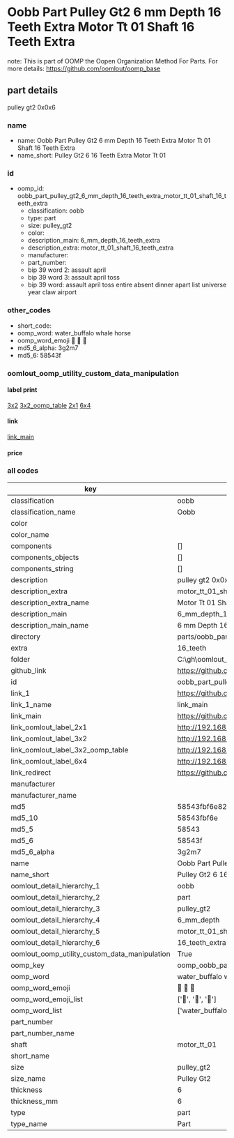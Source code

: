 # Oobb Part Pulley Gt2 6 mm Depth 16 Teeth Extra Motor Tt 01 Shaft 16 Teeth Extra  

note: This is part of OOMP the Oopen Organization Method For Parts. For more details: https://github.com/oomlout/oomp_base

##  part details
  



pulley gt2 0x0x6



### name
* name: Oobb Part Pulley Gt2 6 mm Depth 16 Teeth Extra Motor Tt 01 Shaft 16 Teeth Extra
* name_short: Pulley Gt2 6 16 Teeth Extra Motor Tt 01
### id
* oomp_id: oobb_part_pulley_gt2_6_mm_depth_16_teeth_extra_motor_tt_01_shaft_16_teeth_extra
  * classification: oobb
  * type: part
  * size: pulley_gt2
  * color: 
  * description_main: 6_mm_depth_16_teeth_extra
  * description_extra: motor_tt_01_shaft_16_teeth_extra
  * manufacturer: 
  * part_number: 
  * bip 39 word 2: assault april
  * bip 39 word 3: assault april toss
  * bip 39 word: assault april toss entire absent dinner apart list universe year claw airport

### other_codes
* short_code: 
* oomp_word: water_buffalo whale horse
* oomp_word_emoji :water_buffalo: :whale: :horse:
* md5_6_alpha: 3g2m7
* md5_6: 58543f






### oomlout_oomp_utility_custom_data_manipulation
#### label print
[3x2](http://192.168.1.245:1112/?label=oomp%203g2m7)
[3x2_oomp_table](http://192.168.1.108:1112/?label=oomp%203g2m7)
[2x1](http://192.168.1.242:1112/?label=oomp%203g2m7)
[6x4](http://192.168.1.55:1112/?label=oomp%203g2m7)    

#### link

[link_main](https://github.com/oomlout/oomlout_oobb_version_4_generated_parts/tree/main/navigation_oomp/oobb/part/pulley_gt2/6_mm_depth_16_teeth_extra/motor_tt_01_shaft_16_teeth_extra/part)                              

#### price







### all codes 
| key | value |  
| --- | --- |  
| classification | oobb |  
| classification_name | Oobb |  
| color |  |  
| color_name |  |  
| components | [] |  
| components_objects | [] |  
| components_string | [] |  
| description | pulley gt2 0x0x6 |  
| description_extra | motor_tt_01_shaft_16_teeth_extra |  
| description_extra_name | Motor Tt 01 Shaft 16 Teeth Extra |  
| description_main | 6_mm_depth_16_teeth_extra |  
| description_main_name | 6 mm Depth 16 Teeth Extra |  
| directory | parts/oobb_part_pulley_gt2_6_mm_depth_16_teeth_extra_motor_tt_01_shaft_16_teeth_extra |  
| extra | 16_teeth |  
| folder | C:\gh\oomlout_oobb_version_4_generated_parts\parts\oobb_part_pulley_gt2_6_mm_depth_16_teeth_extra_motor_tt_01_shaft_16_teeth_extra |  
| github_link | https://github.com/oomlout/oomlout_oomp_part_src/tree/main/parts/oobb_part_pulley_gt2_6_mm_depth_16_teeth_extra_motor_tt_01_shaft_16_teeth_extra |  
| id | oobb_part_pulley_gt2_6_mm_depth_16_teeth_extra_motor_tt_01_shaft_16_teeth_extra |  
| link_1 | https://github.com/oomlout/oomlout_oobb_version_4_generated_parts/tree/main/navigation_oomp/oobb/part/pulley_gt2/6_mm_depth_16_teeth_extra/motor_tt_01_shaft_16_teeth_extra/part |  
| link_1_name | link_main |  
| link_main | https://github.com/oomlout/oomlout_oobb_version_4_generated_parts/tree/main/navigation_oomp/oobb/part/pulley_gt2/6_mm_depth_16_teeth_extra/motor_tt_01_shaft_16_teeth_extra/part |  
| link_oomlout_label_2x1 | http://192.168.1.242:1112/?label=oomp%203g2m7 |  
| link_oomlout_label_3x2 | http://192.168.1.245:1112/?label=oomp%203g2m7 |  
| link_oomlout_label_3x2_oomp_table | http://192.168.1.108:1112/?label=oomp%203g2m7 |  
| link_oomlout_label_6x4 | http://192.168.1.55:1112/?label=oomp%203g2m7 |  
| link_redirect | https://github.com/oomlout/oomlout_oobb_version_4_generated_parts/tree/main/parts/oobb_pulley_gt2_06_ex_16_teeth_sh_motor_tt_01 |  
| manufacturer |  |  
| manufacturer_name |  |  
| md5 | 58543fbf6e826148f90054b9cb42b86c |  
| md5_10 | 58543fbf6e |  
| md5_5 | 58543 |  
| md5_6 | 58543f |  
| md5_6_alpha | 3g2m7 |  
| name | Oobb Part Pulley Gt2 6 mm Depth 16 Teeth Extra Motor Tt 01 Shaft 16 Teeth Extra |  
| name_short | Pulley Gt2 6 16 Teeth Extra Motor Tt 01 |  
| oomlout_detail_hierarchy_1 | oobb |  
| oomlout_detail_hierarchy_2 | part |  
| oomlout_detail_hierarchy_3 | pulley_gt2 |  
| oomlout_detail_hierarchy_4 | 6_mm_depth |  
| oomlout_detail_hierarchy_5 | motor_tt_01_shaft |  
| oomlout_detail_hierarchy_6 | 16_teeth_extra |  
| oomlout_oomp_utility_custom_data_manipulation | True |  
| oomp_key | oomp_oobb_part_pulley_gt2_6_mm_depth_16_teeth_extra_motor_tt_01_shaft_16_teeth_extra |  
| oomp_word | water_buffalo whale horse |  
| oomp_word_emoji | :water_buffalo: :whale: :horse: |  
| oomp_word_emoji_list | [':water_buffalo:', ':whale:', ':horse:'] |  
| oomp_word_list | ['water_buffalo', 'whale', 'horse'] |  
| part_number |  |  
| part_number_name |  |  
| shaft | motor_tt_01 |  
| short_name |  |  
| size | pulley_gt2 |  
| size_name | Pulley Gt2 |  
| thickness | 6 |  
| thickness_mm | 6 |  
| type | part |  
| type_name | Part |  
